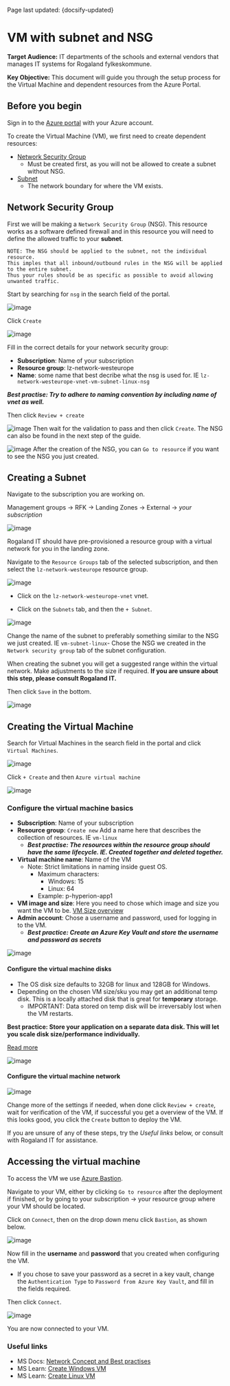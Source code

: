 Page last updated: {docsify-updated}

# VM with subnet and NSG

**Target Audience:** IT departments of the schools and external vendors that manages IT systems for Rogaland fylkeskommune.

**Key Objective:** This document will guide you through the setup process for the Virtual Machine and dependent resources from the Azure Portal.

## Before you begin

Sign in to the [Azure portal](https://portal.azure.com/) with your Azure account.

To create the Virtual Machine (VM), we first need to create dependent resources:

- [Network Security Group](https://docs.microsoft.com/en-us/azure/virtual-network/network-security-groups-overview)
  - Must be created first, as you will not be allowed to create a subnet without NSG.
- [Subnet](https://docs.microsoft.com/en-us/azure/virtual-network/virtual-network-manage-subnet#add-a-subnet)
  - The network boundary for where the VM exists.

## Network Security Group

First we will be making a `Network Security Group` (NSG). This resource works as a software defined firewall and in this resource you will need to define the allowed traffic to your **subnet**.

    NOTE: The NSG should be applied to the subnet, not the individual resource.
    This imples that all inbound/outbound rules in the NSG will be applied to the entire subnet.
    Thus your rules should be as specific as possible to avoid allowing unwanted traffic.

Start by searching for `nsg` in the search field of the portal.

![image](https://user-images.githubusercontent.com/48277303/183627020-491dee9d-11ca-4b86-9546-e68168a57467.png)

Click `Create`

![image](https://user-images.githubusercontent.com/48277303/183627462-92ed6f81-e684-4a97-b745-89281773fd49.png)

Fill in the correct details for your network security group:

- **Subscription**: Name of your subscription
- **Resource group**: lz-network-westeurope
- **Name**: some name that best decribe what the nsg is used for. IE `lz-network-westeurope-vnet-vm-subnet-linux-nsg`

**_Best practise: Try to adhere to naming convention by including name of vnet as well._**

Then click `Review + create`

![image](https://user-images.githubusercontent.com/48277303/183914856-53ada3e0-d92d-47df-bc14-e018ec01a8c8.png)
Then wait for the validation to pass and then click `Create`.
The NSG can also be found in the next step of the guide.

![image](https://user-images.githubusercontent.com/48277303/183914812-7259a39a-00c7-4987-9e76-f5e68f61c6eb.png)
After the creation of the NSG, you can `Go to resource` if you want to see the NSG you just created.

## Creating a Subnet

Navigate to the subscription you are working on.

Management groups -> RFK -> Landing Zones -> External -> _your subscription_

![image](https://user-images.githubusercontent.com/48277303/183623731-0d458ec9-4321-42d2-aa00-e609e8bf6944.png)

Rogaland IT should have pre-provisioned a resource group with a virtual network for you in the landing zone.

Navigate to the `Resource Groups` tab of the selected subscription, and then select the `lz-network-westeurope` resource group.

![image](https://user-images.githubusercontent.com/48277303/183624129-336fe6d4-a5f8-40e8-b909-d90c1a21c77c.png)

- Click on the `lz-network-westeurope-vnet` vnet.

- Click on the `Subnets` tab, and then the `+ Subnet`.

![image](https://user-images.githubusercontent.com/48277303/183632615-e3544b7a-d26a-49b4-9ea8-23db03fb88a6.png)

Change the name of the subnet to preferably something similar to the NSG we just created. IE `vm-subnet-linux`-
Chose the NSG we created in the `Network security group` tab of the subnet configuration.

When creating the subnet you will get a suggested range within the virtual network. Make adjustments to the size if required.
**If you are unsure about this step, please consult Rogaland IT.**

Then click `Save` in the bottom.

![image](https://user-images.githubusercontent.com/48277303/183632739-cb173561-efae-46a1-83fc-6991533c3aa9.png)

## Creating the Virtual Machine

Search for Virtual Machines in the search field in the portal and click `Virtual Machines`.

![image](https://user-images.githubusercontent.com/48277303/183652531-875de372-2853-4316-bcb1-e27d70cbaf40.png)

Click `+ Create` and then `Azure virtual machine`

![image](https://user-images.githubusercontent.com/48277303/183653083-37dca100-c8b7-4911-af79-52073d89a520.png)

### Configure the virtual machine basics

- **Subscription**: Name of your subscription
- **Resource group**: `Create new` Add a name here that describes the collection of resources. IE `vm-linux`
  - **_Best practise: The resources within the resource group should have the same lifecycle. IE. Created together and deleted together._**
- **Virtual machine name**: Name of the VM
  - Note: Strict limitations in naming inside guest OS.
    - Maximum characters:
      - Windows: 15
      - Linux: 64
    - Example: p-hyperion-app1
- **VM image and size**: Here you need to chose which image and size you want the VM to be. [VM Size overview](https://docs.microsoft.com/en-us/azure/virtual-machines/sizes)
- **Admin account**: Chose a username and password, used for logging in to the VM.
  - **_Best practice: Create an Azure Key Vault and store the username and password as secrets_**

![image](https://user-images.githubusercontent.com/48277303/183914119-78c8450f-3c0c-4c4f-8a2d-d019a20ca8e7.png)

#### Configure the virtual machine disks

- The OS disk size defaults to 32GB for linux and 128GB for Windows.
- Depending on the chosen VM size/sku you may get an additional temp disk. This is a locally attached disk that is great for **temporary** storage.
  - IMPORTANT: Data stored on temp disk will be irreversably lost when the VM restarts.

**Best practice: Store your application on a separate data disk. This will let you scale disk size/performance individually.**

[Read more](https://docs.microsoft.com/en-us/azure/virtual-machines/managed-disks-overview)

![image](https://user-images.githubusercontent.com/48277303/183845432-1ca2af6d-5800-45e0-8977-dc24d401146f.png)

#### Configure the virtual machine network

![image](https://user-images.githubusercontent.com/48277303/183845750-381444d1-42ea-4b3b-99aa-11ec1dd395b7.png)

Change more of the settings if needed, when done click `Review + create`, wait for verification of the VM, if successful you get a overview of the VM. If this looks good, you click the `Create` button to deploy the VM.

If you are unsure of any of these steps, try the _Useful links_ below, or consult with Rogaland IT for assistance.

## Accessing the virtual machine

To access the VM we use [Azure Bastion](https://docs.microsoft.com/en-us/azure/bastion/bastion-overview).

Navigate to your VM, either by clicking `Go to resource` after the deployment if finished, or by going to your subscription -> your resource group where your VM should be located.

Click on `Connect`, then on the drop down menu click `Bastion`, as shown below.

![image](https://user-images.githubusercontent.com/48277303/184090794-017ce48f-1444-4659-b949-7f9a76ea7ccb.png)

Now fill in the **username** and **password** that you created when configuring the VM.

- If you chose to save your password as a secret in a key vault, change the `Authentication Type` to `Password from Azure Key Vault`, and fill in the fields required.

Then click `Connect`.

![image](https://user-images.githubusercontent.com/48277303/184086128-f8efde9a-6328-4eac-8cfc-8fc9154cf7c8.png)

You are now connected to your VM.

### Useful links

- MS Docs: [Network Concept and Best practises](https://docs.microsoft.com/en-us/azure/virtual-network/concepts-and-best-practices)
- MS Learn: [Create Windows VM](https://docs.microsoft.com/en-us/learn/modules/create-windows-virtual-machine-in-azure/)
- MS Learn: [Create Linux VM](https://docs.microsoft.com/en-us/learn/modules/create-linux-virtual-machine-in-azure/)
